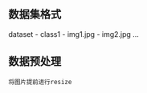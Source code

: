 ## 数据集格式
dataset
    - class1
        - img1.jpg
        - img2.jpg
        ...

## 数据预处理
    将图片提前进行resize

